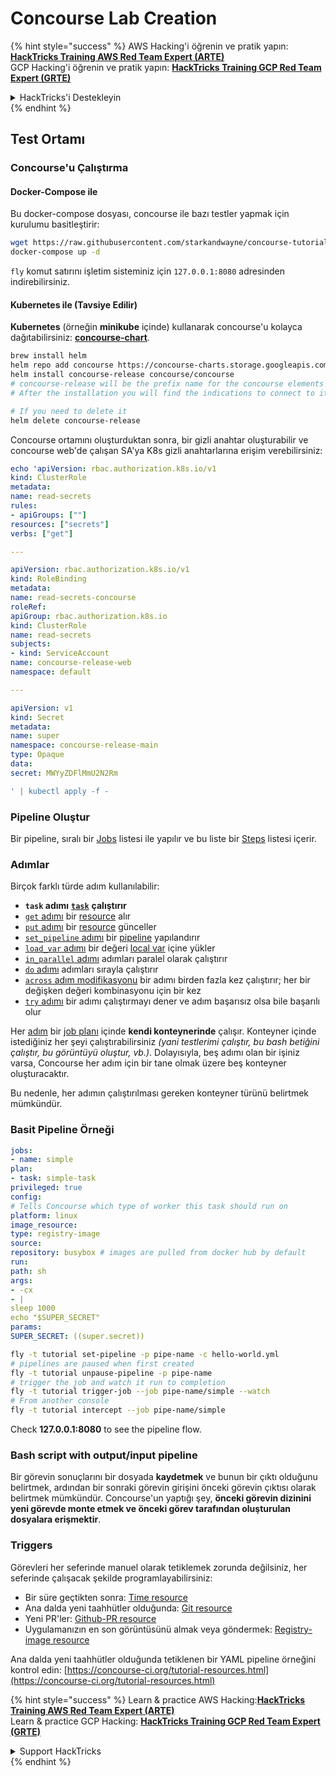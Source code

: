 # Concourse Lab Creation

{% hint style="success" %}
AWS Hacking'i öğrenin ve pratik yapın:<img src="../../.gitbook/assets/image (1) (1) (1).png" alt="" data-size="line">[**HackTricks Training AWS Red Team Expert (ARTE)**](https://training.hacktricks.xyz/courses/arte)<img src="../../.gitbook/assets/image (1) (1) (1).png" alt="" data-size="line">\
GCP Hacking'i öğrenin ve pratik yapın: <img src="../../.gitbook/assets/image (2).png" alt="" data-size="line">[**HackTricks Training GCP Red Team Expert (GRTE)**<img src="../../.gitbook/assets/image (2).png" alt="" data-size="line">](https://training.hacktricks.xyz/courses/grte)

<details>

<summary>HackTricks'i Destekleyin</summary>

* [**abonelik planlarını**](https://github.com/sponsors/carlospolop) kontrol edin!
* **💬 [**Discord grubuna**](https://discord.gg/hRep4RUj7f) veya [**telegram grubuna**](https://t.me/peass) katılın ya da **Twitter**'da **bizi takip edin** 🐦 [**@hacktricks\_live**](https://twitter.com/hacktricks_live)**.**
* **Hacking ipuçlarını paylaşmak için** [**HackTricks**](https://github.com/carlospolop/hacktricks) ve [**HackTricks Cloud**](https://github.com/carlospolop/hacktricks-cloud) github reposuna PR gönderin.

</details>
{% endhint %}

## Test Ortamı

### Concourse'u Çalıştırma

#### Docker-Compose ile

Bu docker-compose dosyası, concourse ile bazı testler yapmak için kurulumu basitleştirir:
```bash
wget https://raw.githubusercontent.com/starkandwayne/concourse-tutorial/master/docker-compose.yml
docker-compose up -d
```
`fly` komut satırını işletim sisteminiz için `127.0.0.1:8080` adresinden indirebilirsiniz.

#### Kubernetes ile (Tavsiye Edilir)

**Kubernetes** (örneğin **minikube** içinde) kullanarak concourse'u kolayca dağıtabilirsiniz: [**concourse-chart**](https://github.com/concourse/concourse-chart).
```bash
brew install helm
helm repo add concourse https://concourse-charts.storage.googleapis.com/
helm install concourse-release concourse/concourse
# concourse-release will be the prefix name for the concourse elements in k8s
# After the installation you will find the indications to connect to it in the console

# If you need to delete it
helm delete concourse-release
```
Concourse ortamını oluşturduktan sonra, bir gizli anahtar oluşturabilir ve concourse web'de çalışan SA'ya K8s gizli anahtarlarına erişim verebilirsiniz:
```yaml
echo 'apiVersion: rbac.authorization.k8s.io/v1
kind: ClusterRole
metadata:
name: read-secrets
rules:
- apiGroups: [""]
resources: ["secrets"]
verbs: ["get"]

---

apiVersion: rbac.authorization.k8s.io/v1
kind: RoleBinding
metadata:
name: read-secrets-concourse
roleRef:
apiGroup: rbac.authorization.k8s.io
kind: ClusterRole
name: read-secrets
subjects:
- kind: ServiceAccount
name: concourse-release-web
namespace: default

---

apiVersion: v1
kind: Secret
metadata:
name: super
namespace: concourse-release-main
type: Opaque
data:
secret: MWYyZDFlMmU2N2Rm

' | kubectl apply -f -
```
### Pipeline Oluştur

Bir pipeline, sıralı bir [Jobs](https://concourse-ci.org/jobs.html) listesi ile yapılır ve bu liste bir [Steps](https://concourse-ci.org/steps.html) listesi içerir.

### Adımlar

Birçok farklı türde adım kullanılabilir:

* **`task` adımı** [**`task`**](https://concourse-ci.org/tasks.html) **çalıştırır**
* [`get` adımı](https://concourse-ci.org/get-step.html) bir [resource](https://concourse-ci.org/resources.html) alır
* [`put` adımı](https://concourse-ci.org/put-step.html) bir [resource](https://concourse-ci.org/resources.html) günceller
* [`set_pipeline` adımı](https://concourse-ci.org/set-pipeline-step.html) bir [pipeline](https://concourse-ci.org/pipelines.html) yapılandırır
* [`load_var` adımı](https://concourse-ci.org/load-var-step.html) bir değeri [local var](https://concourse-ci.org/vars.html#local-vars) içine yükler
* [`in_parallel` adımı](https://concourse-ci.org/in-parallel-step.html) adımları paralel olarak çalıştırır
* [`do` adımı](https://concourse-ci.org/do-step.html) adımları sırayla çalıştırır
* [`across` adım modifikasyonu](https://concourse-ci.org/across-step.html#schema.across) bir adımı birden fazla kez çalıştırır; her bir değişken değeri kombinasyonu için bir kez
* [`try` adımı](https://concourse-ci.org/try-step.html) bir adımı çalıştırmayı dener ve adım başarısız olsa bile başarılı olur

Her [adım](https://concourse-ci.org/steps.html) bir [job planı](https://concourse-ci.org/jobs.html#schema.job.plan) içinde **kendi konteynerinde** çalışır. Konteyner içinde istediğiniz her şeyi çalıştırabilirsiniz _(yani testlerimi çalıştır, bu bash betiğini çalıştır, bu görüntüyü oluştur, vb.)_. Dolayısıyla, beş adımı olan bir işiniz varsa, Concourse her adım için bir tane olmak üzere beş konteyner oluşturacaktır.

Bu nedenle, her adımın çalıştırılması gereken konteyner türünü belirtmek mümkündür.

### Basit Pipeline Örneği
```yaml
jobs:
- name: simple
plan:
- task: simple-task
privileged: true
config:
# Tells Concourse which type of worker this task should run on
platform: linux
image_resource:
type: registry-image
source:
repository: busybox # images are pulled from docker hub by default
run:
path: sh
args:
- -cx
- |
sleep 1000
echo "$SUPER_SECRET"
params:
SUPER_SECRET: ((super.secret))
```

```bash
fly -t tutorial set-pipeline -p pipe-name -c hello-world.yml
# pipelines are paused when first created
fly -t tutorial unpause-pipeline -p pipe-name
# trigger the job and watch it run to completion
fly -t tutorial trigger-job --job pipe-name/simple --watch
# From another console
fly -t tutorial intercept --job pipe-name/simple
```
Check **127.0.0.1:8080** to see the pipeline flow.

### Bash script with output/input pipeline

Bir görevin sonuçlarını bir dosyada **kaydetmek** ve bunun bir çıktı olduğunu belirtmek, ardından bir sonraki görevin girişini önceki görevin çıktısı olarak belirtmek mümkündür. Concourse'un yaptığı şey, **önceki görevin dizinini yeni görevde monte etmek ve önceki görev tarafından oluşturulan dosyalara erişmektir**.

### Triggers

Görevleri her seferinde manuel olarak tetiklemek zorunda değilsiniz, her seferinde çalışacak şekilde programlayabilirsiniz:

* Bir süre geçtikten sonra: [Time resource](https://github.com/concourse/time-resource/)
* Ana dalda yeni taahhütler olduğunda: [Git resource](https://github.com/concourse/git-resource)
* Yeni PR'ler: [Github-PR resource](https://github.com/telia-oss/github-pr-resource)
* Uygulamanızın en son görüntüsünü almak veya göndermek: [Registry-image resource](https://github.com/concourse/registry-image-resource/)

Ana dalda yeni taahhütler olduğunda tetiklenen bir YAML pipeline örneğini kontrol edin: [https://concourse-ci.org/tutorial-resources.html](https://concourse-ci.org/tutorial-resources.html)

{% hint style="success" %}
Learn & practice AWS Hacking:<img src="../../.gitbook/assets/image (1) (1) (1).png" alt="" data-size="line">[**HackTricks Training AWS Red Team Expert (ARTE)**](https://training.hacktricks.xyz/courses/arte)<img src="../../.gitbook/assets/image (1) (1) (1).png" alt="" data-size="line">\
Learn & practice GCP Hacking: <img src="../../.gitbook/assets/image (2).png" alt="" data-size="line">[**HackTricks Training GCP Red Team Expert (GRTE)**<img src="../../.gitbook/assets/image (2).png" alt="" data-size="line">](https://training.hacktricks.xyz/courses/grte)

<details>

<summary>Support HackTricks</summary>

* Check the [**subscription plans**](https://github.com/sponsors/carlospolop)!
* **Join the** 💬 [**Discord group**](https://discord.gg/hRep4RUj7f) or the [**telegram group**](https://t.me/peass) or **follow** us on **Twitter** 🐦 [**@hacktricks\_live**](https://twitter.com/hacktricks_live)**.**
* **Share hacking tricks by submitting PRs to the** [**HackTricks**](https://github.com/carlospolop/hacktricks) and [**HackTricks Cloud**](https://github.com/carlospolop/hacktricks-cloud) github repos.

</details>
{% endhint %}
